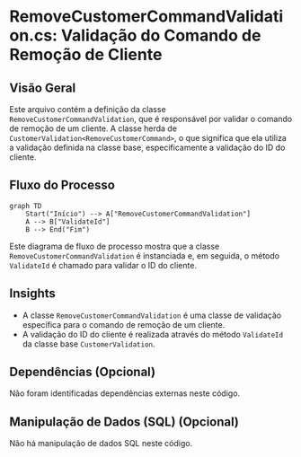 # RemoveCustomerCommandValidation.cs: Validação do Comando de Remoção de Cliente

## Visão Geral
Este arquivo contém a definição da classe `RemoveCustomerCommandValidation`, que é responsável por validar o comando de remoção de um cliente. A classe herda de `CustomerValidation<RemoveCustomerCommand>`, o que significa que ela utiliza a validação definida na classe base, especificamente a validação do ID do cliente.

## Fluxo do Processo
```mermaid
graph TD
    Start("Início") --> A["RemoveCustomerCommandValidation"]
    A --> B["ValidateId"]
    B --> End("Fim")
```
Este diagrama de fluxo de processo mostra que a classe `RemoveCustomerCommandValidation` é instanciada e, em seguida, o método `ValidateId` é chamado para validar o ID do cliente.

## Insights
- A classe `RemoveCustomerCommandValidation` é uma classe de validação específica para o comando de remoção de um cliente.
- A validação do ID do cliente é realizada através do método `ValidateId` da classe base `CustomerValidation`.

## Dependências (Opcional)
Não foram identificadas dependências externas neste código.

## Manipulação de Dados (SQL) (Opcional)
Não há manipulação de dados SQL neste código.